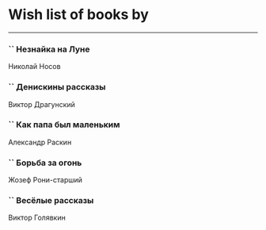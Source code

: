 # Wish list of books by [](https://plus.google.com/u/0/115095777313809768381/)
---

### `` Незнайка на Луне
Николай Носов

### `` Денискины рассказы
Виктор Драгунский

### `` Как папа был маленьким
Александр Раскин

### `` Борьба за огонь
Жозеф Рони-старший

### `` Весёлые рассказы
Виктор Голявкин

